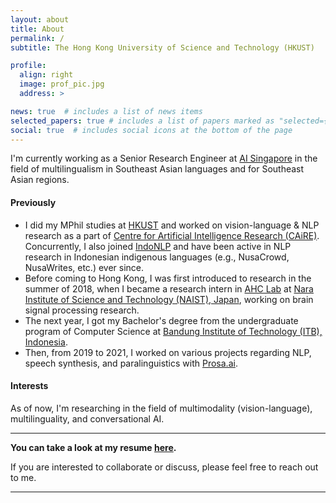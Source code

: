 ```yaml
---
layout: about
title: About
permalink: /
subtitle: The Hong Kong University of Science and Technology (HKUST)

profile:
  align: right
  image: prof_pic.jpg
  address: >

news: true  # includes a list of news items
selected_papers: true # includes a list of papers marked as "selected={true}"
social: true  # includes social icons at the bottom of the page
---
```


I'm currently working as a Senior Research Engineer at [AI Singapore](https://aisingapore.org/) in the field of multilingualism in Southeast Asian languages and for Southeast Asian regions.

#### Previously

- I did my MPhil studies at [HKUST](https://hkust.edu.hk/) and worked on vision-language & NLP research as a part of [Centre for Artificial Intelligence Research (CAiRE)](https://pascale.home.ece.ust.hk/team.html). Concurrently, I also joined [IndoNLP](https://github.com/IndoNLP) and have been active in NLP research in Indonesian indigenous languages (e.g., NusaCrowd, NusaWrites, etc.) ever since.
- Before coming to Hong Kong, I was first introduced to research in the summer of 2018, when I became a research intern in [AHC Lab](https://ahcweb01.naist.jp/en/) at [Nara Institute of Science and Technology (NAIST), Japan](http://www.naist.jp/en/), working on brain signal processing research.
- The next year, I got my Bachelor's degree from the undergraduate program of Computer Science at [Bandung Institute of Technology (ITB), Indonesia](https://itb.ac.id/).
- Then, from 2019 to 2021, I worked on various projects regarding NLP, speech synthesis, and paralinguistics with [Prosa.ai](https://prosa.ai/).

#### Interests

As of now, I'm researching in the field of multimodality (vision-language), multilinguality, and conversational AI.

--------

<b>You can take a look at my resume [here](https://docs.google.com/document/d/e/2PACX-1vSs4CjiW0KRCA36m4_k3vFfwi3v_3h11_7IAetpNpyXZw_rBtG-y4H9cgbTZRqN0xd2FZbfFGHNPaMY/pub).</b>

If you are interested to collaborate or discuss, please feel free to reach out to me.

--------
